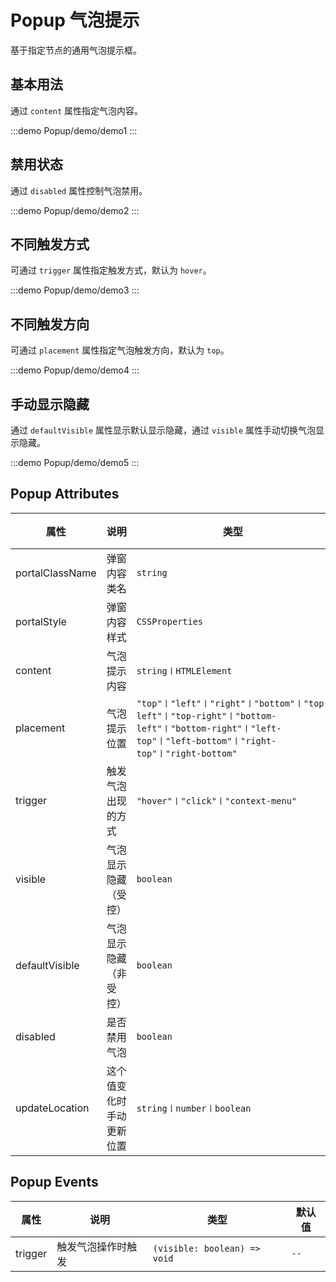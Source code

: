 # Popup 气泡提示

基于指定节点的通用气泡提示框。

## 基本用法

通过 `content` 属性指定气泡内容。

:::demo
Popup/demo/demo1
:::

## 禁用状态

通过 `disabled` 属性控制气泡禁用。

:::demo
Popup/demo/demo2
:::

## 不同触发方式

可通过 `trigger` 属性指定触发方式，默认为 `hover`。

:::demo
Popup/demo/demo3
:::

## 不同触发方向

可通过 `placement` 属性指定气泡触发方向，默认为 `top`。

:::demo
Popup/demo/demo4
:::

## 手动显示隐藏

通过 `defaultVisible` 属性显示默认显示隐藏，通过 `visible` 属性手动切换气泡显示隐藏。

:::demo
Popup/demo/demo5
:::

## Popup Attributes

| 属性            | 说明         | 类型                  | 默认值 |
| --------------- | ------------ | --------------------- | ------ |
| portalClassName | 弹窗内容类名 | `string`              | `--`   |
| portalStyle     | 弹窗内容样式 | `CSSProperties`       | `--`   |
| content         | 气泡提示内容 | `string〡HTMLElement` | `--`   |
| placement     | 气泡提示位置 | `"top"〡"left"〡"right"〡"bottom"〡"top-left"〡"top-right"〡"bottom-left"〡"bottom-right"〡"left-top"〡"left-bottom"〡"right-top"〡"right-bottom"`       | `top`   |
| trigger     | 触发气泡出现的方式 | `"hover"〡"click"〡"context-menu"`       | `hover`   |
| visible     | 气泡显示隐藏（受控） | `boolean`       | `--`   |
| defaultVisible     | 气泡显示隐藏（非受控） | `boolean`       | `false`   |
| disabled     | 是否禁用气泡 | `boolean`       | `false`   |
| updateLocation     | 这个值变化时手动更新位置 | `string〡number〡boolean`       | `--`   |

## Popup Events

| 属性    | 说明               | 类型                         | 默认值 |
| ------- | ------------------ | ---------------------------- | ------ |
| trigger | 触发气泡操作时触发 | `(visible: boolean) => void` | `--`   |
